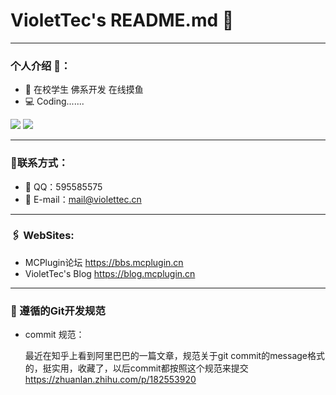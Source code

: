 # VioletTec's README.md 👋
---
### 个人介绍 🗿：
- 🏫 在校学生 佛系开发 在线摸鱼
- 💻 Coding.......

![](https://github-readme-stats.vercel.app/api/top-langs/?username=KeKe12030&layout=compact)
![](https://github-readme-stats.vercel.app/api?username=KeKe12030&show_icons=true&title_color=ff2686&icon_color=ff2686&text_color=403339&bg_color=ffffff&hide_title=false)

---
### 📝联系方式：
- 📡 QQ：595585575
- 📧 E-mail：mail@violettec.cn

---
### 🖇  WebSites:
- MCPlugin论坛 <https://bbs.mcplugin.cn>
- VioletTec's Blog <https://blog.mcplugin.cn>

---

### 📕 遵循的Git开发规范

+ commit 规范：

  最近在知乎上看到阿里巴巴的一篇文章，规范关于git commit的message格式的，挺实用，收藏了，以后commit都按照这个规范来提交
  https://zhuanlan.zhihu.com/p/182553920


